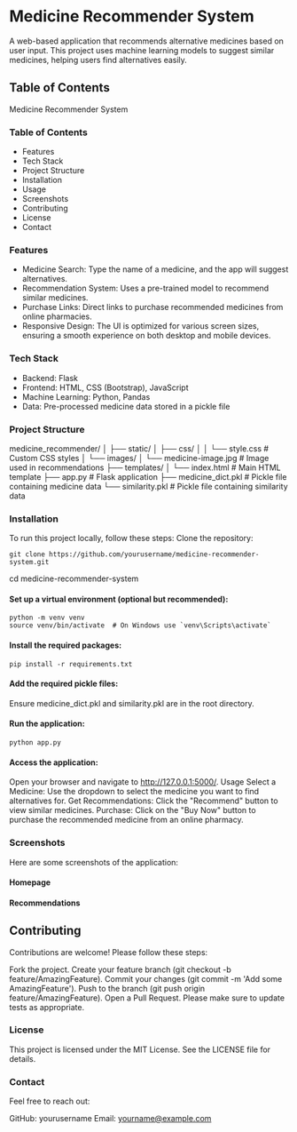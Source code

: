 # Medicine Recommender System
A web-based application that recommends alternative medicines based on user input. This project uses machine learning models to suggest similar medicines, helping users find alternatives easily.


## Table of Contents
Medicine Recommender System
### Table of Contents
- Features
- Tech Stack
- Project Structure
- Installation
- Usage
- Screenshots
- Contributing
- License
- Contact
### Features
- Medicine Search: Type the name of a medicine, and the app will suggest alternatives.
- Recommendation System: Uses a pre-trained model to recommend similar medicines.
- Purchase Links: Direct links to purchase recommended medicines from online pharmacies.
- Responsive Design: The UI is optimized for various screen sizes, ensuring a smooth experience on both desktop and mobile devices.
### Tech Stack
- Backend: Flask
- Frontend: HTML, CSS (Bootstrap), JavaScript
- Machine Learning: Python, Pandas
- Data: Pre-processed medicine data stored in a pickle file
### Project Structure

medicine_recommender/
│
├── static/
│   ├── css/
│   │   └── style.css                 # Custom CSS styles
│   └── images/
│       └── medicine-image.jpg        # Image used in recommendations
├── templates/
│   └── index.html                    # Main HTML template
├── app.py                            # Flask application
├── medicine_dict.pkl                 # Pickle file containing medicine data
└── similarity.pkl                    # Pickle file containing similarity data

### Installation
To run this project locally, follow these steps:
Clone the repository:
```
git clone https://github.com/yourusername/medicine-recommender-system.git
```
cd medicine-recommender-system
#### Set up a virtual environment (optional but recommended):
```
python -m venv venv
source venv/bin/activate  # On Windows use `venv\Scripts\activate`
```

#### Install the required packages:
```
pip install -r requirements.txt
```
#### Add the required pickle files:
Ensure medicine_dict.pkl and similarity.pkl are in the root directory.
#### Run the application:
```
python app.py
```
#### Access the application:
Open your browser and navigate to http://127.0.0.1:5000/.
Usage
Select a Medicine: Use the dropdown to select the medicine you want to find alternatives for.
Get Recommendations: Click the "Recommend" button to view similar medicines.
Purchase: Click on the "Buy Now" button to purchase the recommended medicine from an online pharmacy.
### Screenshots
Here are some screenshots of the application:

#### Homepage

#### Recommendations

## Contributing
Contributions are welcome! Please follow these steps:

Fork the project.
Create your feature branch (git checkout -b feature/AmazingFeature).
Commit your changes (git commit -m 'Add some AmazingFeature').
Push to the branch (git push origin feature/AmazingFeature).
Open a Pull Request.
Please make sure to update tests as appropriate.

### License
This project is licensed under the MIT License. See the LICENSE file for details.

### Contact
Feel free to reach out:

GitHub: yourusername
Email: yourname@example.com